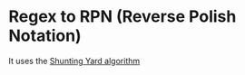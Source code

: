 # Regex to RPN (Reverse Polish Notation)

It uses the [Shunting Yard algorithm](https://en.wikipedia.org/wiki/Shunting_yard_algorithm)
